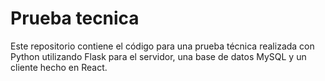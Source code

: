 # Prueba tecnica

Este repositorio contiene el código para una prueba técnica realizada con Python utilizando Flask para el servidor, una base de datos MySQL y un cliente hecho en React.
